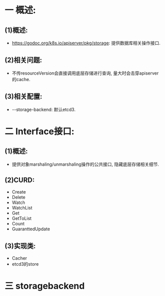 # 一 概述:
## (1)概述:
- https://godoc.org/k8s.io/apiserver/pkg/storage: 提供数据库相关操作接口.

## (2)相关问题:
- 不传resourceVersion会直接调用底层存储进行查询, 量大时会击穿apiserver的cache.

## (3)相关配置:
- --storage-backend: 默认etcd3.

# 二 Interface接口:
## (1)概述:
- 提供对象marshaling/unmarshaling操作的公共接口, 隐藏底层存储相关细节.

## (2)CURD:
- Create
- Delete
- Watch
- WatchList
- Get
- GetToList
- Count
- GuaranttedUpdate

## (3)实现类:
- Cacher
- etcd3的store

# 三 storagebackend

